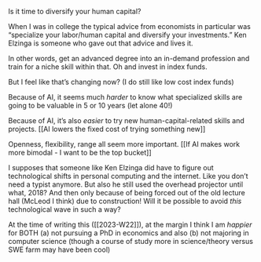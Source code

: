 Is it time to diversify your human capital?

When I was in college the typical advice from economists in particular was “specialize your labor/human capital and diversify your investments.” Ken Elzinga is someone who gave out that advice and lives it. 

In other words, get an advanced degree into an in-demand profession and train for a niche skill within that. Oh and invest in index funds.

But I feel like that’s changing now? (I do still like low cost index funds)

Because of AI, it seems much *harder* to know what specialized skills are going to be valuable in 5 or 10 years (let alone 40!) 

Because of AI, it’s also *easier* to try new human-capital-related skills and projects. [[AI lowers the fixed cost of trying something new]]

Openness, flexibility, range all seem more important.  [[If AI makes work more bimodal - I want to be the top bucket]]

I supposes that someone like Ken Elzinga did have to figure out technological shifts in personal computing and the internet. Like you don’t need a typist anymore. But also he still used the overhead projector until what, 2018? And then only because of being forced out of the old lecture hall (McLeod I think) due to construction! Will it be possible to avoid *this* technological wave in such a way? 

At the time of writing this ([[2023-W22]]), at the margin I think I am *happier* for BOTH (a) not pursuing a PhD in economics and also (b) not majoring in computer science (though a course of study more in science/theory versus SWE farm may have been cool)